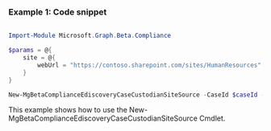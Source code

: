 ### Example 1: Code snippet

```powershell

Import-Module Microsoft.Graph.Beta.Compliance

$params = @{
	site = @{
		webUrl = "https://contoso.sharepoint.com/sites/HumanResources"
	}
}

New-MgBetaComplianceEdiscoveryCaseCustodianSiteSource -CaseId $caseId -CustodianId $custodianId -BodyParameter $params

```
This example shows how to use the New-MgBetaComplianceEdiscoveryCaseCustodianSiteSource Cmdlet.

